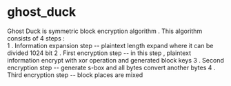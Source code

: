 # ghost_duck
Ghost Duck is symmetric block encryption algorithm . This algorithm consists of 4 steps :<br>
1 . Information expansion step -- plaintext length expand where it can be divided 1024 bit
2 . First encryption step -- in this step , plaintext information encrypt with xor operation and generated block keys
3 . Second encryption step -- generate s-box and all bytes convert another bytes
4 . Third encryption step -- block places are mixed
